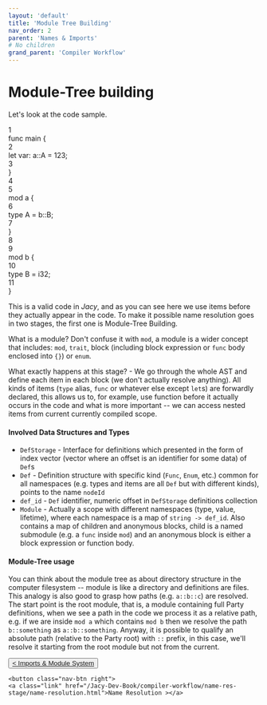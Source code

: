 ```yaml
---
layout: 'default'
title: 'Module Tree Building'
nav_order: 2
parent: 'Names & Imports'
# No children
grand_parent: 'Compiler Workflow'
---
```


# Module-Tree building

Let's look at the code sample.

<div class="code-fence highlight-jc hljs">
            <div class="line-num" data-line-num="1">1</div><div class="line"><span class="hljs-keyword">func</span> <span class="hljs-title function_">main</span> {</div><div class="line-num" data-line-num="2">2</div><div class="line">    <span class="hljs-keyword">let</span> <span class="hljs-variable">var</span>: a::A = <span class="hljs-number">123</span>;</div><div class="line-num" data-line-num="3">3</div><div class="line">}</div><div class="line-num" data-line-num="4">4</div><div class="line"></div><div class="line-num" data-line-num="5">5</div><div class="line"><span class="hljs-keyword">mod</span> a {</div><div class="line-num" data-line-num="6">6</div><div class="line">    <span class="hljs-keyword">type</span> <span class="hljs-title class_">A</span> = b::B;</div><div class="line-num" data-line-num="7">7</div><div class="line">}</div><div class="line-num" data-line-num="8">8</div><div class="line"></div><div class="line-num" data-line-num="9">9</div><div class="line"><span class="hljs-keyword">mod</span> b {</div><div class="line-num" data-line-num="10">10</div><div class="line">    <span class="hljs-keyword">type</span> <span class="hljs-title class_">B</span> = <span class="hljs-type">i32</span>;</div><div class="line-num" data-line-num="11">11</div><div class="line">}</div>
        </div>

This is a valid code in _Jacy_, and as you can see here we use items before they actually appear in the code. To make it
possible name resolution goes in two stages, the first one is Module-Tree Building.

What is a module? Don't confuse it with `mod`, a module is a wider concept that includes: `mod`, `trait`, block
(including block expression or `func` body enclosed into `{}`) or `enum`.

What exactly happens at this stage? - We go through the whole AST and define each item in each block (we don't actually
resolve anything). All kinds of items (`type` alias, `func` or whatever else except `let`s) are forwardly declared, this
allows us to, for example, use function before it actually occurs in the code and what is more important -- we can
access nested items from current currently compiled scope.

#### Involved Data Structures and Types

* `DefStorage` - Interface for definitions which presented in the form of index vector (vector where an offset is an identifier for some data) of `Def`s
* `Def` - Definition structure with specific kind (`Func`, `Enum`, etc.) common for all namespaces (e.g. types and items
  are all `Def` but with different kinds), points to the name `nodeId`
* `def_id` - `Def` identifier, numeric offset in `DefStorage` definitions collection
* `Module` - Actually a scope with different namespaces (type, value, lifetime), where each namespace is a map of
  `string -> def_id`. Also contains a map of children and anonymous blocks, child is a named submodule (e.g. a `func`
  inside `mod`) and an anonymous block is either a block expression or function body.

#### Module-Tree usage

You can think about the module tree as about directory structure in the computer filesystem -- module is like a
directory and definitions are files. This analogy is also good to grasp how paths (e.g. `a::b::c`) are resolved. The
start point is the root module, that is, a module containing full Party definitions, when we see a path in the code we
process it as a relative path, e.g. if we are inside `mod a` which contains `mod b` then we resolve the path
`b::something` as `a::b::something`. Anyway, it is possible to qualify an absolute path (relative to the Party root)
with `::` prefix, in this case, we'll resolve it starting from the root module but not from the current.
<div class="nav-btn-block">
    <button class="nav-btn left">
    <a class="link" href="/Jacy-Dev-Book/compiler-workflow/name-res-stage/importation-&-module-system.html">< Imports & Module System</a>
</button>

    <button class="nav-btn right">
    <a class="link" href="/Jacy-Dev-Book/compiler-workflow/name-res-stage/name-resolution.html">Name Resolution ></a>
</button>

</div>

